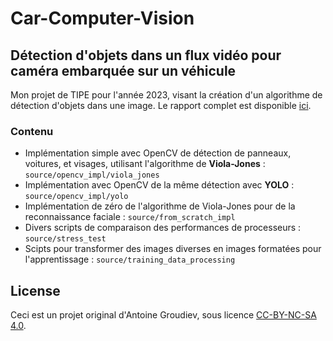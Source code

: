 # Car-Computer-Vision
## Détection d'objets dans un flux vidéo pour caméra embarquée sur un véhicule
Mon projet de TIPE pour l'année 2023, visant la création d'un algorithme de détection d'objets dans une image. Le rapport complet est disponible [ici](demonstrations/rapport-ens/rapport-ens.pdf).

### Contenu
- Implémentation simple avec OpenCV de détection de panneaux, voitures, et visages, utilisant l'algorithme de **Viola-Jones** : `source/opencv_impl/viola_jones`
- Implémentation avec OpenCV de la même détection avec **YOLO** : `source/opencv_impl/yolo`
- Implémentation de zéro de l'algorithme de Viola-Jones pour de la reconnaissance faciale : `source/from_scratch_impl`
- Divers scripts de comparaison des performances de processeurs : `source/stress_test`
- Scipts pour transformer des images diverses en images formatées pour l'apprentissage : `source/training_data_processing`

## License
Ceci est un projet original d'Antoine Groudiev, sous licence [CC-BY-NC-SA 4.0](https://creativecommons.org/licenses/by-nc-sa/4.0/).